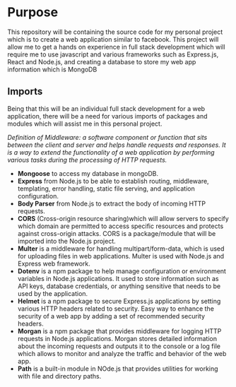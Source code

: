 # Purpose

This repository will be containing the source code for my personal project which is to create a web application similar to facebook. This project will allow me to get a hands on experience in full stack development which will require me to use javascript and various frameworks such as Express.js, React and Node.js, and creating a database to store my web app information which is MongoDB

## Imports
Being that this will be an individual full stack development for a web application, there will be a need for various imports of packages and modules which will assist me in this personal project.

*Definition of Middleware: a software component or function that sits between the client and server and helps handle requests and responses. It is a way to extend the functionality of a web application by performing various tasks during the processing of HTTP requests.*

* **Mongoose** to access my database in mongoDB.
* **Express** from Node.js to be able to establish routing, middleware, templating, error handling, static file serving, and application configuration.
* **Body Parser** from Node.js to extract the body of incoming HTTP requests.
* **CORS** (Cross-origin resource sharing)which will allow servers to specify which domain are permitted to access specific resources and protects against cross-origin attacks. CORS is a package/module that will be imported into the Node.js project.
* **Multer** is a middleware for handling multipart/form-data, which is used for uploading files in web applications. Multer is used with Node.js and Express web framework.
* **Dotenv** is a npm package to help manage configuration or environment variables in Node.js applications. It used to store information such as API keys, database credentials, or anything sensitive that needs to be used by the application.
* **Helmet** is a npm package to secure Express.js applications by setting various HTTP headers related to security. Easy way to enhance the security of a web app by adding a set of recommended security headers.
* **Morgan** is a npm package that provides middleware for logging HTTP requests in Node.js applications. Morgan stores detailed information about the incoming requests and outputs it to the console or a log file which allows to monitor and analyze the traffic and behavior of the web app.
* **Path** is a built-in module in NOde.js that provides utilities for working with file and directory paths.
